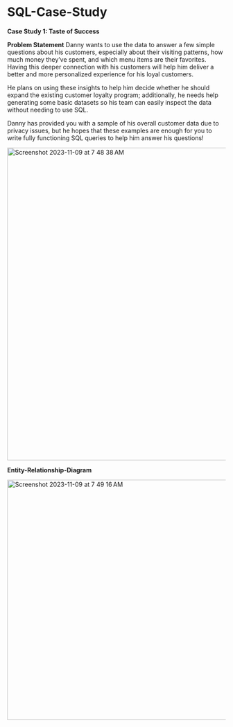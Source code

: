 # SQL-Case-Study

**Case Study 1: Taste of Success**

**Problem Statement**
Danny wants to use the data to answer a few simple questions about his customers, especially about their visiting patterns, how much money they’ve spent, and which menu items are their favorites. Having this deeper connection with his customers will help him deliver a better and more personalized experience for his loyal customers.

He plans on using these insights to help him decide whether he should expand the existing customer loyalty program; additionally, he needs help generating some basic datasets so his team can easily inspect the data without needing to use SQL.

Danny has provided you with a sample of his overall customer data due to privacy issues, but he hopes that these examples are enough for you to write fully functioning SQL queries to help him answer his questions!

<img width="721" alt="Screenshot 2023-11-09 at 7 48 38 AM" src="https://github.com/jasumonga17/SQL-Case-Study/assets/76562774/617afd03-5977-47ed-8f1c-25cc177721e0">

**Entity-Relationship-Diagram**

<img width="554" alt="Screenshot 2023-11-09 at 7 49 16 AM" src="https://github.com/jasumonga17/SQL-Case-Study/assets/76562774/092be189-e23b-4818-9a3f-2bc67e1aa54b">









